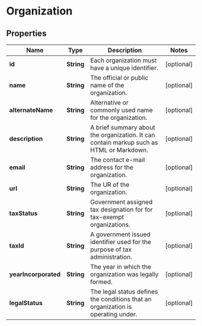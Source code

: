 
# Organization

## Properties
Name | Type | Description | Notes
------------ | ------------- | ------------- | -------------
**id** | **String** | Each organization must have a unique identifier. |  [optional]
**name** | **String** | The official or public name of the organization. |  [optional]
**alternateName** | **String** | Alternative or commonly used name for the organization. |  [optional]
**description** | **String** | A brief summary about the organization. It can contain markup such as HTML or Markdown. |  [optional]
**email** | **String** | The contact e-mail address for the organization. |  [optional]
**url** | **String** | The UR of the organization. |  [optional]
**taxStatus** | **String** | Government assigned tax designation for for tax-exempt organizations. |  [optional]
**taxId** | **String** | A government issued identifier used for the purpose of tax administration. |  [optional]
**yearIncorporated** | **String** | The year in which the organization was legally formed. |  [optional]
**legalStatus** | **String** | The legal status defines the conditions that an organization is operating under. |  [optional]



